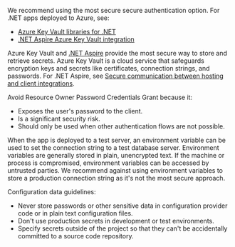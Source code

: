 We recommend using the most secure secure authentication option. For .NET apps deployed to Azure, see:

* [Azure Key Vault libraries for .NET](/dotnet/api/overview/azure/key-vault)
* [.NET Aspire Azure Key Vault integration](/dotnet/aspire/security/azure-security-key-vault-integration)

Azure Key Vault and [.NET Aspire](/dotnet/aspire/get-started/aspire-overview) provide the most secure way to store and retrieve secrets. Azure Key Vault is a cloud service that safeguards encryption keys and secrets like certificates, connection strings, and passwords. For .NET Aspire, see [Secure communication between hosting and client integrations](/dotnet/aspire/extensibility/secure-communication-between-integrations).

Avoid Resource Owner Password Credentials Grant because it:

* Exposes the user's password to the client.
* Is a significant security risk.
* Should only be used when other authentication flows are not possible.

When the app is deployed to a test server, an environment variable can be used to set the connection string to a test database server. Environment variables are generally stored in plain, unencrypted text. If the machine or process is compromised, environment variables can be accessed by untrusted parties. We recommend against using environment variables to store a production connection string as it's not the most secure approach.

Configuration data guidelines:

* Never store passwords or other sensitive data in configuration provider code or in plain text configuration files.
* Don't use production secrets in development or test environments.
* Specify secrets outside of the project so that they can't be accidentally committed to a source code repository.
